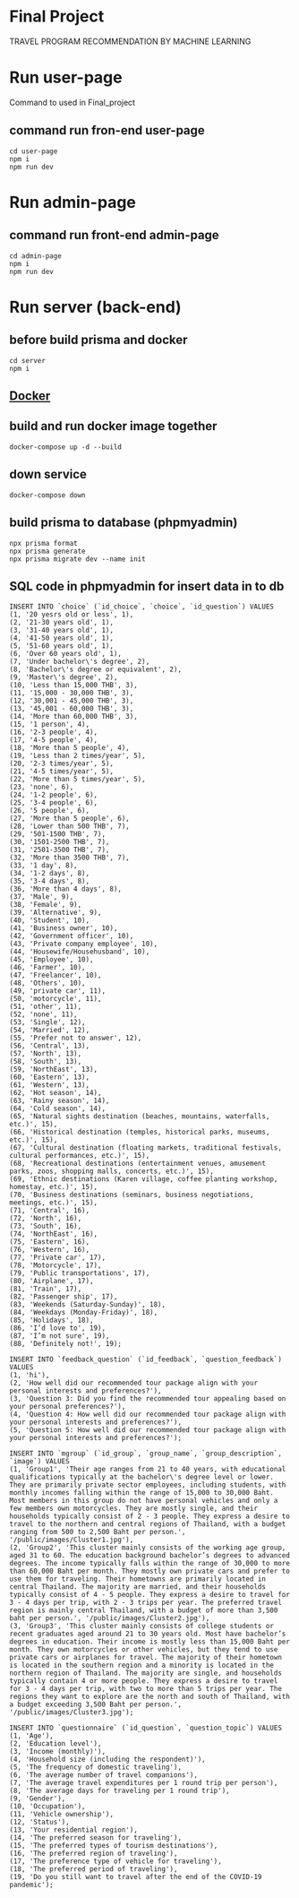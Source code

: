 # Final Project
TRAVEL PROGRAM RECOMMENDATION BY MACHINE LEARNING

# Run user-page 
Command to used in Final_project
  ## command run fron-end user-page
    cd user-page
    npm i
    npm run dev
  
# Run admin-page 
  ## command run front-end admin-page
    cd admin-page
    npm i
    npm run dev

# Run server (back-end)
  ## before build prisma and docker
    cd server
    npm i

## [Docker](https://docs.mikelopster.dev/c/basic/intro)  
  ## build and run docker image together
    docker-compose up -d --build
  ## down service
    docker-compose down    
  
  ## build prisma to database (phpmyadmin)
    npx prisma format
    npx prisma generate
    npx prisma migrate dev --name init
  ## SQL code in phpmyadmin for insert data in to db
    INSERT INTO `choice` (`id_choice`, `choice`, `id_question`) VALUES
    (1, '20 yesrs old or less', 1),
    (2, '21-30 years old', 1),
    (3, '31-40 years old', 1),
    (4, '41-50 years old', 1),
    (5, '51-60 years old', 1),
    (6, 'Over 60 years old', 1),
    (7, 'Under bachelor\'s degree', 2),
    (8, 'Bachelor\'s degree or equivalent', 2),
    (9, 'Master\'s degree', 2),
    (10, 'Less than 15,000 THB', 3),
    (11, '15,000 - 30,000 THB', 3),
    (12, '30,001 - 45,000 THB', 3),
    (13, '45,001 - 60,000 THB', 3),
    (14, 'More than 60,000 THB', 3),
    (15, '1 person', 4),
    (16, '2-3 people', 4),
    (17, '4-5 people', 4),
    (18, 'More than 5 people', 4),
    (19, 'Less than 2 times/year', 5),
    (20, '2-3 times/year', 5),
    (21, '4-5 times/year', 5),
    (22, 'More than 5 times/year', 5),
    (23, 'none', 6),
    (24, '1-2 people', 6),
    (25, '3-4 people', 6),
    (26, '5 people', 6),
    (27, 'More than 5 people', 6),
    (28, 'Lower than 500 THB', 7),
    (29, '501-1500 THB', 7),
    (30, '1501-2500 THB', 7),
    (31, '2501-3500 THB', 7),
    (32, 'More than 3500 THB', 7),
    (33, '1 day', 8),
    (34, '1-2 days', 8),
    (35, '3-4 days', 8),
    (36, 'More than 4 days', 8),
    (37, 'Male', 9),
    (38, 'Female', 9),
    (39, 'Alternative', 9),
    (40, 'Student', 10),
    (41, 'Business owner', 10),
    (42, 'Government officer', 10),
    (43, 'Private company employee', 10),
    (44, 'Housewife/Househusband', 10),
    (45, 'Employee', 10),
    (46, 'Farmer', 10),
    (47, 'Freelancer', 10),
    (48, 'Others', 10),
    (49, 'private car', 11),
    (50, 'motorcycle', 11),
    (51, 'other', 11),
    (52, 'none', 11),
    (53, 'Single', 12),
    (54, 'Married', 12),
    (55, 'Prefer not to answer', 12),
    (56, 'Central', 13),
    (57, 'North', 13),
    (58, 'South', 13),
    (59, 'NorthEast', 13),
    (60, 'Eastern', 13),
    (61, 'Western', 13),
    (62, 'Hot season', 14),
    (63, 'Rainy season', 14),
    (64, 'Cold season', 14),
    (65, 'Natural sights destination (beaches, mountains, waterfalls, etc.)', 15),
    (66, 'Historical destination (temples, historical parks, museums, etc.)', 15),
    (67, 'Cultural destination (floating markets, traditional festivals, cultural performances, etc.)', 15),
    (68, 'Recreational destinations (entertainment venues, amusement parks, zoos, shopping malls, concerts, etc.)', 15),
    (69, 'Ethnic destinations (Karen village, coffee planting workshop, homestay, etc.)', 15),
    (70, 'Business destinations (seminars, business negotiations, meetings, etc.)', 15),
    (71, 'Central', 16),
    (72, 'North', 16),
    (73, 'South', 16),
    (74, 'NorthEast', 16),
    (75, 'Eastern', 16),
    (76, 'Western', 16),
    (77, 'Private car', 17),
    (78, 'Motorcycle', 17),
    (79, 'Public transportations', 17),
    (80, 'Airplane', 17),
    (81, 'Train', 17),
    (82, 'Passenger ship', 17),
    (83, 'Weekends (Saturday-Sunday)', 18),
    (84, 'Weekdays (Monday-Friday)', 18),
    (85, 'Holidays', 18),
    (86, 'I’d love to', 19),
    (87, 'I’m not sure', 19),
    (88, 'Definitely not!', 19);
    
    INSERT INTO `feedback_question` (`id_feedback`, `question_feedback`) VALUES
    (1, 'hi'),
    (2, 'How well did our recommended tour package align with your personal interests and preferences?'),
    (3, 'Question 3: Did you find the recommended tour appealing based on your personal preferences?'),
    (4, 'Question 4: How well did our recommended tour package align with your personal interests and preferences?'),
    (5, 'Question 5: How well did our recommended tour package align with your personal interests and preferences?');
    
    INSERT INTO `mgroup` (`id_group`, `group_name`, `group_description`, `image`) VALUES
    (1, 'Group1', 'Their age ranges from 21 to 40 years, with educational qualifications typically at the bachelor\'s degree level or lower. They are primarily private sector employees, including students, with monthly incomes falling within the range of 15,000 to 30,000 Baht. Most members in this group do not have personal vehicles and only a few members own motorcycles. They are mostly single, and their households typically consist of 2 - 3 people. They express a desire to travel to the northern and central regions of Thailand, with a budget ranging from 500 to 2,500 Baht per person.', '/public/images/Cluster1.jpg'),
    (2, 'Group2', 'This cluster mainly consists of the working age group, aged 31 to 60. The education background bachelor’s degrees to advanced degrees. The income typically falls within the range of 30,000 to more than 60,000 Baht per month. They mostly own private cars and prefer to use them for traveling. Their hometowns are primarily located in central Thailand. The majority are married, and their households typically consist of 4 - 5 people. They express a desire to travel for 3 - 4 days per trip, with 2 - 3 trips per year. The preferred travel region is mainly central Thailand, with a budget of more than 3,500 baht per person.', '/public/images/Cluster2.jpg'),
    (3, 'Group3', 'This cluster mainly consists of college students or recent graduates aged around 21 to 30 years old. Most have bachelor’s degrees in education. Their income is mostly less than 15,000 Baht per month. They own motorcycles or other vehicles, but they tend to use private cars or airplanes for travel. The majority of their hometown is located in the southern region and a minority is located in the northern region of Thailand. The majority are single, and households typically contain 4 or more people. They express a desire to travel for 3 - 4 days per trip, with two to more than 5 trips per year. The regions they want to explore are the north and south of Thailand, with a budget exceeding 3,500 Baht per person.', '/public/images/Cluster3.jpg');
    
    INSERT INTO `questionnaire` (`id_question`, `question_topic`) VALUES
    (1, 'Age'),
    (2, 'Education level'),
    (3, 'Income (monthly)'),
    (4, 'Household size (including the respondent)'),
    (5, 'The frequency of domestic traveling'),
    (6, 'The average number of travel companions'),
    (7, 'The average travel expenditures per 1 round trip per person'),
    (8, 'The average days for traveling per 1 round trip'),
    (9, 'Gender'),
    (10, 'Occupation'),
    (11, 'Vehicle ownership'),
    (12, 'Status'),
    (13, 'Your residential region'),
    (14, 'The preferred season for traveling'),
    (15, 'The preferred types of tourism destinations'),
    (16, 'The preferred region of traveling'),
    (17, 'The preference type of vehicle for traveling'),
    (18, 'The preferred period of traveling'),
    (19, 'Do you still want to travel after the end of the COVID-19 pandemic');
    
  

  

